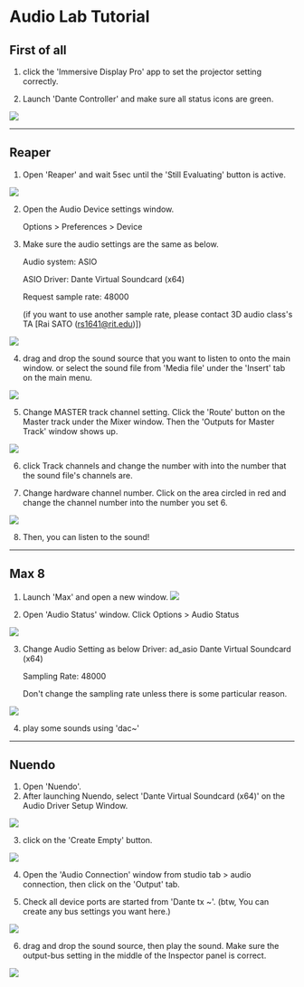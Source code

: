 # Audio Lab Tutorial
## First of all
1. click the 'Immersive Display Pro' app to set the projector setting correctly.


2. Launch 'Dante Controller' and make sure all status icons are green.

![](screenshot/dante.png)

---

## Reaper
1. Open 'Reaper' and wait 5sec until the 'Still Evaluating' button is active.

![](screenshot/reaper1.png)

2. Open the Audio Device settings window. 

    Options > Preferences > Device


3. Make sure the audio settings are the same as below.

    Audio system: ASIO

    ASIO Driver: Dante Virtual Soundcard (x64)

    Request sample rate: 48000

    (if you want to use another sample rate, please contact 3D audio class's TA [Rai SATO (rs1641@rit.edu)])

![](screenshot/reaper2.png)

4. drag and drop the sound source that you want to listen to onto the main window. or select the sound file from 'Media file' under the 'Insert' tab on the main menu.

![](screenshot/reaper3.png)

5. Change MASTER track channel setting.
   Click the 'Route' button on the Master track under the Mixer window. Then the 'Outputs for Master Track' window shows up.

![](screenshot/reaper4.png)

6. click Track channels and change the number with into the number that the sound file's channels are.

7. Change hardware channel number. Click on the area circled in red and change the channel number into the number you set 6.

![](screenshot/reaper5.png)

8. Then, you can listen to the sound!

---

## Max 8
1. Launch 'Max' and open a new window.
![](screenshot/max1.png)

2. Open 'Audio Status' window.
   Click Options > Audio Status

![](screenshot/max2.png)

3. Change Audio Setting as below
    Driver: ad_asio Dante Virtual Soundcard (x64)

    Sampling Rate: 48000
    
    Don't change the sampling rate unless there is some particular reason. 

![](screenshot/max4.png)

4. play some sounds using 'dac~'

---

## Nuendo
1. Open 'Nuendo'.
2. After launching Nuendo, select 'Dante Virtual Soundcard (x64)' on the Audio Driver Setup Window.

![](screenshot/Nuendo1.png)

3. click on the 'Create Empty' button.

![](screenshot/Nuendo2.png)

4. Open the 'Audio Connection' window from studio tab > audio connection, then click on the 'Output' tab. 

5. Check all device ports are started from 'Dante tx ~'. (btw, You can create any bus settings you want here.)

![](screenshot/Nuendo3.png)

6. drag and drop the sound source, then play the sound. Make sure the output-bus setting in the middle of the Inspector panel is correct. 

![](screenshot/Nuendo4.png)
